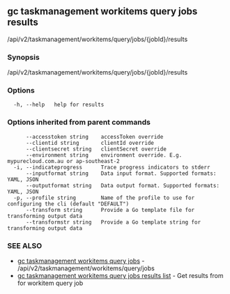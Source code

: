 ## gc taskmanagement workitems query jobs results

/api/v2/taskmanagement/workitems/query/jobs/{jobId}/results

### Synopsis

/api/v2/taskmanagement/workitems/query/jobs/{jobId}/results

### Options

```
  -h, --help   help for results
```

### Options inherited from parent commands

```
      --accesstoken string    accessToken override
      --clientid string       clientId override
      --clientsecret string   clientSecret override
      --environment string    environment override. E.g. mypurecloud.com.au or ap-southeast-2
  -i, --indicateprogress      Trace progress indicators to stderr
      --inputformat string    Data input format. Supported formats: YAML, JSON
      --outputformat string   Data output format. Supported formats: YAML, JSON
  -p, --profile string        Name of the profile to use for configuring the cli (default "DEFAULT")
      --transform string      Provide a Go template file for transforming output data
      --transformstr string   Provide a Go template string for transforming output data
```

### SEE ALSO

* [gc taskmanagement workitems query jobs](gc_taskmanagement_workitems_query_jobs.html)	 - /api/v2/taskmanagement/workitems/query/jobs
* [gc taskmanagement workitems query jobs results list](gc_taskmanagement_workitems_query_jobs_results_list.html)	 - Get results from for workitem query job 


